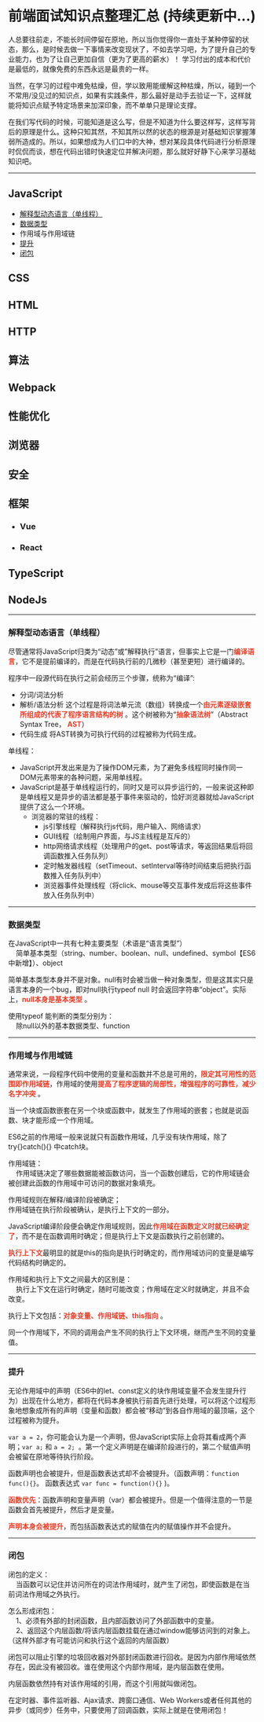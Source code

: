 # 前端面试知识点整理汇总  (持续更新中...)
人总要往前走，不能长时间停留在原地，所以当你觉得你一直处于某种停留的状态，那么，是时候去做一下事情来改变现状了，不如去学习吧，为了提升自己的专业能力，也为了让自己更加自信（更为了更高的薪水）！
学习付出的成本和代价是最低的，就像免费的东西永远是最贵的一样。

当然，在学习的过程中难免枯燥，但，学以致用能缓解这种枯燥，所以，碰到一个不常用/没见过的知识点，如果有实践条件，那么最好是动手去验证一下，这样就能将知识点赋予特定场景来加深印象，而不单单只是理论支撑。

在我们写代码的时候，可能知道是这么写，但是不知道为什么要这样写，这样写背后的原理是什么。这种只知其然，不知其所以然的状态的根源是对基础知识掌握薄弱所造成的。所以，如果想成为人们口中的大神，想对某段具体代码进行分析原理时侃侃而谈，想在代码出错时快速定位并解决问题，那么就好好静下心来学习基础知识吧。

---

## JavaScript
  - <a href="#js1">解释型动态语言（单线程）</a>
  - <a href="#js2">数据类型</a>
  - <a herf="#js3">作用域与作用域链</a>
  - <a href="#js4">提升</a>
  - <a href="#js5">闭包</a>

## CSS

## HTML

## HTTP

## 算法

## Webpack

## 性能优化

## 浏览器

## 安全

## 框架
- ### Vue
- ### React

## TypeScript

## NodeJs

---

### <span id='js1'>解释型动态语言（单线程）</span>
尽管通常将JavaScript归类为“动态”或”解释执行”语言，但事实上它是一门<b><font color='#DF402A'>编译语言</font></b>，它不是提前编译的，而是在代码执行前的几微秒（甚至更短）进行编译的。

程序中一段源代码在执行之前会经历三个步骤，统称为“编译”:
- 分词/词法分析
- 解析/语法分析
    这个过程是将词法单元流（数组）转换成一个<b><font color='#DF402A'>由元素逐级嵌套所组成的代表了程序语言结构的树</font></b> 。这个树被称为“<b><font color='#DF402A'>抽象语法树</font></b>”（Abstract Syntax Tree， <b><font color='#DF402A'>AST</font></b>）
- 代码生成
    将AST转换为可执行代码的过程被称为代码生成。

单线程：
- JavaScript开发出来是为了操作DOM元素，为了避免多线程同时操作同一DOM元素带来的各种问题，采用单线程。
- JavaScript是基于单线程运行的，同时又是可以异步运行的，一般来说这种即是单线程又是异步的语法都是基于事件来驱动的，恰好浏览器就给JavaScript提供了这么一个环境。  
  - 浏览器的常驻的线程：  
    - js引擎线程（解释执行js代码，用户输入、网络请求）
    - GUI线程（绘制用户界面，与JS主线程是互斥的）
    - http网络请求线程（处理用户的get、post等请求，等返回结果后将回调函数推入任务队列）
    - 定时触发器线程（setTimeout、setInterval等待时间结束后把执行函数推入任务队列中）
    - 浏览器事件处理线程（将click、mouse等交互事件发成后将这些事件放入任务队列中）

---

### <span id="js2">数据类型</span>
在JavaScript中一共有七种主要类型（术语是“语言类型”）  
&nbsp;&nbsp;&nbsp;&nbsp;简单基本类型（string、number、boolean、null、undefined、symbol【ES6中新增】）、object  

简单基本类型本身并不是对象。null有时会被当做一种对象类型，但是这其实只是语言本身的一个bug，即对null执行typeof null 时会返回字符串“object”。实际上，<b><font color='#DF402A'>null本身是基本类型</font></b> 。  

使用typeof 能判断的类型分别为：  
&nbsp;&nbsp;&nbsp;&nbsp;除null以外的基本数据类型、function

---

### <span id="js3">作用域与作用域链</span>
通常来说，一段程序代码中使用的变量和函数并不总是可用的，<b><font color='#DF402A'>限定其可用性的范围即作用域链</font></b>，作用域的使用<b><font color='#DF402A'>提高了程序逻辑的局部性，增强程序的可靠性，减少名字冲突</font></b> 。  

当一个块或函数嵌套在另一个块或函数中，就发生了作用域的嵌套；也就是说函数、块才能形成一个作用域。  

ES6之前的作用域一般来说就只有函数作用域，几乎没有块作用域，除了try{}catch(){} 中catch块。

作用域链：  
&nbsp;&nbsp;&nbsp;&nbsp;作用域链决定了哪些数据能被函数访问，当一个函数创建后，它的作用域链会被创建此函数的作用域中可访问的数据对象填充。

作用域规则在解释/编译阶段被确定；  
作用域链在执行阶段被确认，是执行上下文的一部分。  

JavaScript编译阶段便会确定作用域规则，因此<b><font color='#DF402A'>作用域在函数定义时就已经确定了</font></b>，而不是在函数调用时确定；但是执行上下文是函数执行之前创建的。  

<b><font color='#DF402A'>执行上下文</font></b>最明显的就是this的指向是执行时确定的，而作用域访问的变量是编写代码结构时确定的。  

作用域和执行上下文之间最大的区别是：  
&nbsp;&nbsp;&nbsp;&nbsp;执行上下文在运行时确定，随时可能改变；作用域在定义时就确定，并且不会改变。  

执行上下文包括：<b><font color='#DF402A'>对象变量、作用域链、this指向</font></b> 。  

同一个作用域下，不同的调用会产生不同的执行上下文环境，继而产生不同的变量值。

---

### <span id="js4">提升</span>
无论作用域中的声明（ES6中的let、const定义的块作用域变量不会发生提升行为）出现在什么地方，都将在代码本身被执行前首先进行处理，可以将这个过程形象地想象成所有的声明（变量和函数）都会被“移动”到各自作用域的最顶端，这个过程被称为提升。  

``` var a = 2 ```，你可能会认为是一个声明，但JavaScript实际上会将其看成两个声明；``` var a; ``` 和 ```a = 2; ```。第一个定义声明是在编译阶段进行的，第二个赋值声明会被留在原地等待执行阶段。  

函数声明也会被提升，但是函数表达式却不会被提升。（函数声明：```function func(){}```。 函数表达式 ```var func = function(){}``` )。   

<b><font color='#DF402A'>函数优先</font></b>：函数声明和变量声明（var）都会被提升。但是一个值得注意的一节是函数会首先被提升，然后才是变量。  

<b><font color='#DF402A'>声明本身会被提升</font></b>，而包括函数表达式的赋值在内的赋值操作并不会提升。

---

### <span id="js5">闭包</span>
闭包的定义：  
&nbsp;&nbsp;&nbsp;&nbsp;当函数可以记住并访问所在的词法作用域时，就产生了闭包，即使函数是在当前词法作用域之外执行。  

怎么形成闭包：  
&nbsp;&nbsp;&nbsp;&nbsp;1、必须有外部的封闭函数，且内部函数访问了外部函数中的变量。  
&nbsp;&nbsp;&nbsp;&nbsp;2、返回这个内层函数/将该内层函数挂载在通过window能够访问到的对象上。（这样外部才有可能访问和执行这个返回的内层函数）  

闭包可以阻止引擎的垃圾回收器对外部封闭函数进行回收。是因为内部作用域依然存在，因此没有被回收。谁在使用这个内部作用域，是内层函数在使用。  

内层函数依然持有对该作用域的引用，而这个引用就叫做闭包。  

在定时器、事件监听器、Ajax请求、跨窗口通信、Web Workers或者任何其他的异步（或同步）任务中，只要使用了回调函数，实际上就是在使用闭包！

[importantColor]: #DF402A
